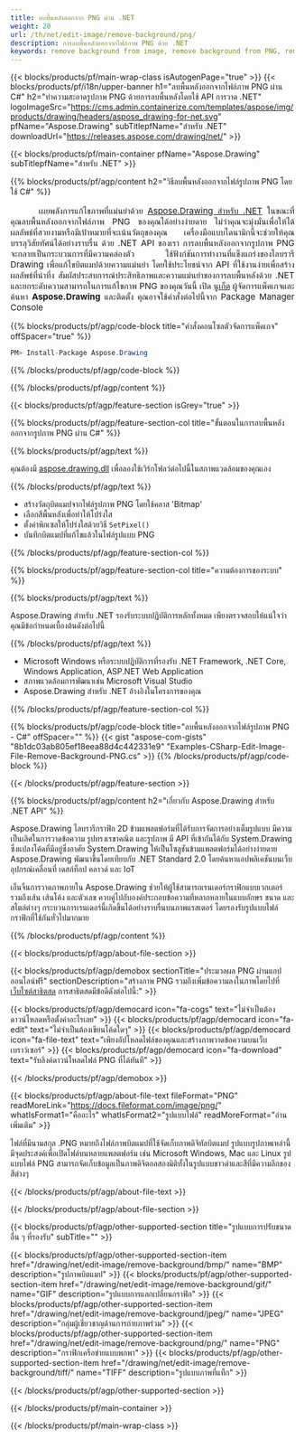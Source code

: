 ```yaml
---
title: ลบพื้นหลังออกจาก PNG ผ่าน .NET
weight: 20
url: /th/net/edit-image/remove-background/png/
description: การลบพื้นหลังออกจากไฟล์ภาพ PNG ด้วย .NET
keywords: remove background from image, remove background from PNG, remove background via C#, background removal, erase background, clean image, 2D graphics, drawing API, edit bitmap C#, Drawing สำหรับ .NET, save bitmap, save PNG image, cross-platform 2D graphic library, Bitmap class, raster graphics drawing, rendering raster images, PNG image file
---
```


{{< blocks/products/pf/main-wrap-class isAutogenPage="true" >}}
{{< blocks/products/pf/i18n/upper-banner h1="ลบพื้นหลังออกจากไฟล์ภาพ PNG ผ่าน C#" h2="ทำความสะอาดรูปภาพ PNG ด้วยการลบพื้นหลังโดยใช้ API การวาด .NET" logoImageSrc="https://cms.admin.containerize.com/templates/aspose/img/products/drawing/headers/aspose_drawing-for-net.svg" pfName="Aspose.Drawing" subTitlepfName="สำหรับ .NET" downloadUrl="https://releases.aspose.com/drawing/net/" >}}

{{< blocks/products/pf/main-container pfName="Aspose.Drawing" subTitlepfName="สำหรับ .NET" >}}


{{% blocks/products/pf/agp/content h2="วิธีลบพื้นหลังออกจากไฟล์รูปภาพ PNG โดยใช้ C#" %}}

<p align="justify" style="text-indent:50px;font-size:15px;">
เผยพลังการแก้ไขภาพที่แม่นยำด้วย <a href="https://products.aspose.com/drawing/net">Aspose.Drawing สำหรับ .NET</a> ในขณะที่คุณลบพื้นหลังออกจากไฟล์ภาพ PNG ของคุณได้อย่างง่ายดาย ไม่ว่าคุณจะมุ่งมั่นเพื่อให้ได้ผลลัพธ์ที่สวยงามหรือมีเป้าหมายที่จะเน้นวัตถุของคุณ เครื่องมือแบบไดนามิกนี้จะช่วยให้คุณบรรลุวิสัยทัศน์ได้อย่างราบรื่น ด้วย .NET API ของเรา การลบพื้นหลังออกจากรูปภาพ PNG จะกลายเป็นกระบวนการที่มีความคล่องตัว ใช้ฟังก์ชันการทำงานที่แข็งแกร่งของไลบรารี Drawing เพื่อแก้ไขบิตแมปด้วยความแม่นยำ โดยใช้ประโยชน์จาก API ที่ใช้งานง่ายเพื่อสร้างผลลัพธ์ที่น่าทึ่ง สัมผัสประสบการณ์ประสิทธิภาพและความแม่นยำของการลบพื้นหลังด้วย .NET และยกระดับความสามารถในการแก้ไขภาพ PNG ของคุณวันนี้ เปิด <a href="https://www.nuget.org/packages/aspose.drawing">นูเก็ต</a> ผู้จัดการแพ็คเกจและค้นหา <b>Aspose.Drawing</b> และติดตั้ง คุณอาจใช้คำสั่งต่อไปนี้จาก Package Manager Console</p>

{{% blocks/products/pf/agp/code-block title="คำสั่งคอนโซลตัวจัดการแพ็คเกจ" offSpacer="true" %}}
```cs
PM> Install-Package Aspose.Drawing
```
{{% /blocks/products/pf/agp/code-block %}}

{{% /blocks/products/pf/agp/content %}}


{{< blocks/products/pf/agp/feature-section isGrey="true" >}}

{{% blocks/products/pf/agp/feature-section-col title="ขั้นตอนในการลบพื้นหลังออกจากรูปภาพ PNG ผ่าน C#" %}}

{{% blocks/products/pf/agp/text %}}

คุณต้องมี [aspose.drawing.dll](https://downloads.aspose.com/drawing/net) เพื่อลองใช้เวิร์กโฟลว์ต่อไปนี้ในสภาพแวดล้อมของคุณเอง

{{% /blocks/products/pf/agp/text %}}

+ สร้างวัตถุบิตแมปจากไฟล์รูปภาพ PNG โดยใช้คลาส 'Bitmap'
+ เลือกสีพื้นหลังเพื่อทำให้โปร่งใส
+ ตั้งค่าพิกเซลให้โปร่งใสด้วยวิธี `SetPixel()`
+ บันทึกบิตแมปที่แก้ไขแล้วในไฟล์รูปแบบ PNG

{{% /blocks/products/pf/agp/feature-section-col %}}

{{% blocks/products/pf/agp/feature-section-col title="ความต้องการของระบบ" %}}

{{% blocks/products/pf/agp/text %}}

Aspose.Drawing สำหรับ .NET รองรับระบบปฏิบัติการหลักทั้งหมด เพียงตรวจสอบให้แน่ใจว่าคุณมีข้อกำหนดเบื้องต้นดังต่อไปนี้

{{% /blocks/products/pf/agp/text %}}

- Microsoft Windows หรือระบบปฏิบัติการที่รองรับ .NET Framework, .NET Core, Windows Application, ASP.NET Web Application
- สภาพแวดล้อมการพัฒนาเช่น Microsoft Visual Studio
- Aspose.Drawing สำหรับ .NET อ้างอิงในโครงการของคุณ

{{% /blocks/products/pf/agp/feature-section-col %}}

{{% blocks/products/pf/agp/code-block title="ลบพื้นหลังออกจากไฟล์รูปภาพ PNG - C#" offSpacer="" %}}
{{< gist "aspose-com-gists" "8b1dc03ab805ef18eea88d4c442331e9" "Examples-CSharp-Edit-Image-File-Remove-Background-PNG.cs" >}}
{{% /blocks/products/pf/agp/code-block %}}

{{< /blocks/products/pf/agp/feature-section >}}


<!-- aboutfile Starts -->

{{% blocks/products/pf/agp/content h2="เกี่ยวกับ Aspose.Drawing สำหรับ .NET API" %}}

Aspose.Drawing ไลบรารีกราฟิก 2D ข้ามแพลตฟอร์มที่ได้รับการจัดการอย่างเต็มรูปแบบ มีความเป็นเลิศในการวาดข้อความ รูปทรงเรขาคณิต และรูปภาพ มี API ที่เข้ากันได้กับ System.Drawing ซึ่งแปลงโค้ดที่มีอยู่ซึ่งอาศัย System.Drawing ให้เป็นโซลูชันข้ามแพลตฟอร์มได้อย่างง่ายดาย Aspose.Drawing พัฒนาขึ้นโดยเทียบกับ .NET Standard 2.0 โดยค้นหาแอปพลิเคชันบนเว็บ อุปกรณ์เคลื่อนที่ เดสก์ท็อป คลาวด์ และ IoT

เอ็นจิ้นการวาดภาพภายใน Aspose.Drawing ช่วยให้ผู้ใช้สามารถเรนเดอร์กราฟิกแบบเวกเตอร์ รวมถึงเส้น เส้นโค้ง และตัวเลข ควบคู่ไปกับองค์ประกอบข้อความที่หลากหลายในแบบอักษร ขนาด และสไตล์ต่างๆ กระบวนการเรนเดอร์นี้เกิดขึ้นได้อย่างราบรื่นบนภาพแรสเตอร์ โดยรองรับรูปแบบไฟล์กราฟิกที่ใช้กันทั่วไปมากมาย

{{% /blocks/products/pf/agp/content %}}


{{< blocks/products/pf/agp/about-file-section >}}

{{< blocks/products/pf/agp/demobox sectionTitle="ประมวลผล PNG ผ่านแอปออนไลน์ฟรี" sectionDescription="สร้างภาพ PNG รวมถึงเพิ่มข้อความลงในภาพโดยไปที่ [เว็บไซต์สาธิตสด](https://products.aspose.app/drawing) การสาธิตสดมีข้อดีดังต่อไปนี้:" >}}

{{< blocks/products/pf/agp/democard icon="fa-cogs" text="ไม่จำเป็นต้องดาวน์โหลดหรือตั้งค่าอะไรเลย" >}}
{{< blocks/products/pf/agp/democard icon="fa-edit" text="ไม่จำเป็นต้องเขียนโค้ดใดๆ" >}}
{{< blocks/products/pf/agp/democard icon="fa-file-text" text="เพียงอัปโหลดไฟล์ของคุณและสร้างภาพวาดข้อความบนเว็บเบราว์เซอร์" >}}
{{< blocks/products/pf/agp/democard icon="fa-download" text="รับลิงค์ดาวน์โหลดไฟล์ PNG ที่ได้ทันที" >}}

{{< /blocks/products/pf/agp/demobox >}}

{{< blocks/products/pf/agp/about-file-text fileFormat="PNG" readMoreLink="https://docs.fileformat.com/image/png/" whatIsFormat1="คืออะไร" whatIsFormat2="รูปแบบไฟล์" readMoreFormat="อ่านเพิ่มเติม" >}}

ไฟล์ที่มีนามสกุล .PNG หมายถึงไฟล์ภาพบิตแมปที่ใช้จัดเก็บภาพดิจิทัลบิตแมป รูปแบบรูปภาพเหล่านี้มีจุดประสงค์เพื่อเปิดไฟล์บนหลายแพลตฟอร์ม เช่น Microsoft Windows, Mac และ Linux รูปแบบไฟล์ PNG สามารถจัดเก็บข้อมูลเป็นภาพดิจิตอลสองมิติทั้งในรูปแบบขาวดำและสีที่มีความลึกของสีต่างๆ

{{< /blocks/products/pf/agp/about-file-text >}}

{{< /blocks/products/pf/agp/about-file-section >}}

<!-- aboutfile Ends -->


{{< blocks/products/pf/agp/other-supported-section title="รูปแบบการปรับขนาดอื่น ๆ ที่รองรับ" subTitle="" >}}

{{< blocks/products/pf/agp/other-supported-section-item href="/drawing/net/edit-image/remove-background/bmp/" name="BMP" description="รูปภาพบิตแมป" >}}
{{< blocks/products/pf/agp/other-supported-section-item href="/drawing/net/edit-image/remove-background/gif/" name="GIF" description="รูปแบบการแลกเปลี่ยนกราฟิก" >}}
{{< blocks/products/pf/agp/other-supported-section-item href="/drawing/net/edit-image/remove-background/jpeg/" name="JPEG" description="กลุ่มผู้เชี่ยวชาญด้านการถ่ายภาพร่วม" >}}
{{< blocks/products/pf/agp/other-supported-section-item href="/drawing/net/edit-image/remove-background/png/" name="PNG" description="กราฟิกเครือข่ายแบบพกพา" >}}
{{< blocks/products/pf/agp/other-supported-section-item href="/drawing/net/edit-image/remove-background/tiff/" name="TIFF" description="รูปแบบภาพที่แท็ก" >}}

{{< /blocks/products/pf/agp/other-supported-section >}}

{{< /blocks/products/pf/main-container >}}

{{< /blocks/products/pf/main-wrap-class >}}
